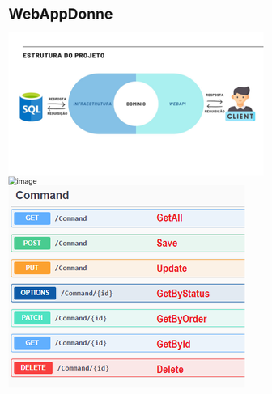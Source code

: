 # WebAppDonne
![image](https://github.com/rodrigofurlaneti/WebAppDonne/blob/master/static/estrutura.jpg)
![image](https://user-images.githubusercontent.com/49925421/90770546-3bb67e00-e2f2-11ea-8932-17345061ae3c.png)
![image](https://github.com/rodrigofurlaneti/WebAppDonne/blob/master/static/CommandEntity.png)
